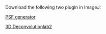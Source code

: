 Download the following two plugin in ImageJ:

[PSF generator](https://bigwww.epfl.ch/algorithms/psfgenerator/)

[3D Deconvolutionlab2](https://bigwww.epfl.ch/deconvolution/deconvolutionlab2/)
